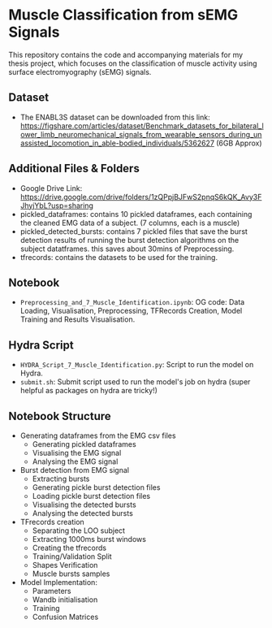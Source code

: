 
# Muscle Classification from sEMG Signals 

This repository contains the code and accompanying materials for my thesis project, which focuses on the classification of muscle activity using surface electromyography (sEMG) signals.

## Dataset
- The ENABL3S dataset can be downloaded from this link: https://figshare.com/articles/dataset/Benchmark_datasets_for_bilateral_lower_limb_neuromechanical_signals_from_wearable_sensors_during_unassisted_locomotion_in_able-bodied_individuals/5362627  (6GB Approx)


## Additional Files & Folders 
- Google Drive Link: https://drive.google.com/drive/folders/1zQPpjBJFwS2pnqS6kQK_Avy3FJhyjYbL?usp=sharing 
- pickled_dataframes: contains 10 pickled dataframes, each containing the cleaned EMG data of a subject. (7 columns, each is a muscle)
- pickled_detected_bursts: contains 7 pickled files that save the burst detection results of running the burst detection algorithms on the subject datatframes. this saves about 30mins of Preprocessing.
- tfrecords: contains the datasets to be used for the training. 


## Notebook
- `Preprocessing_and_7_Muscle_Identification.ipynb`: OG code: Data Loading, Visualisation, Preprocessing, TFRecords Creation, Model Training and Results Visualisation. 

## Hydra Script
- `HYDRA_Script_7_Muscle_Identification.py`: Script to run the model on Hydra.
- `submit.sh`: Submit script used to run the model's job on hydra (super helpful as packages on hydra are tricky!) 

## Notebook Structure 
- Generating dataframes from the EMG csv files 
   - Generating pickled dataframes 
   - Visualising the EMG signal 
   - Analysing the EMG signal
- Burst detection from EMG signal
   - Extracting bursts
   - Generating pickle burst detection files 
   - Loading pickle burst detection files
   - Visualising the detected bursts 
   - Analysing the detected bursts
- TFrecords creation
   - Separating the LOO subject
   - Extracting 1000ms burst windows
   - Creating the tfrecords
   - Training/Validation Split
   - Shapes Verification
   - Muscle bursts samples 
- Model Implementation: 
   - Parameters
   - Wandb initialisation 
   - Training
   - Confusion Matrices 
